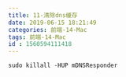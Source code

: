 ```yaml
---
title: 11-清除dns缓存
date: 2019-06-15 18:21:49
categories: 前端-14-Mac
tags: 前端-14-Mac
id : 1560594111418
---
```


```
sudo killall -HUP mDNSResponder
```
